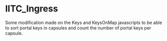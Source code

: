 # IITC_Ingress
Some modification made on the Keys and KeysOnMap javascripts to be able to sort portal keys in capsules and count the number of portal keys per capsule.
